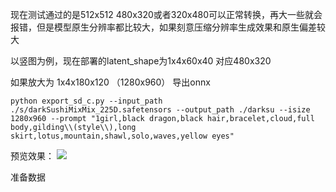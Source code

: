 现在测试通过的是512x512 480x320或者320x480可以正常转换，再大一些就会报错，但是模型原生分辨率都比较大，如果刻意压缩分辨率生成效果和原生偏差较大

以竖图为例，现在部署的latent_shape为1x4x60x40 对应480x320

如果放大为 1x4x180x120 （1280x960）
导出onnx
```
python export_sd_c.py --input_path ./s/darkSushiMixMix_225D.safetensors --output_path ./darksu --isize 1280x960 --prompt "1girl,black dragon,black hair,bracelet,cloud,full body,gilding\\(style\\),long skirt,lotus,mountain,shawl,solo,waves,yellow eyes"
```

预览效果：
![](test.jpg)


准备数据